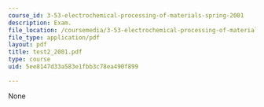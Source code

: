 ```yaml
---
course_id: 3-53-electrochemical-processing-of-materials-spring-2001
description: Exam.
file_location: /coursemedia/3-53-electrochemical-processing-of-materials-spring-2001/5ee8147d33a583e1fbb3c78ea490f899_test2_2001.pdf
file_type: application/pdf
layout: pdf
title: test2_2001.pdf
type: course
uid: 5ee8147d33a583e1fbb3c78ea490f899

---
```

None